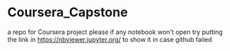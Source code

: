 # Coursera_Capstone
a repo for Coursera project
please if any notebook won't open try putting the link in https://nbviewer.jupyter.org/
to show it in case github failed
